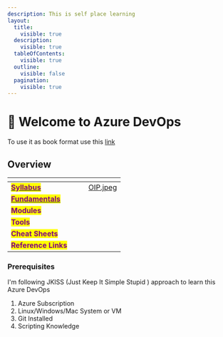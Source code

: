 ```yaml
---
description: This is self place learning
layout:
  title:
    visible: true
  description:
    visible: true
  tableOfContents:
    visible: true
  outline:
    visible: false
  pagination:
    visible: true
---
```


# 👋 Welcome to Azure DevOps

To use it as book format use this [link](https://tclub.gitbook.io/azure-devops/)

## Overview

<table data-view="cards"><thead><tr><th></th><th></th><th></th><th data-hidden data-card-cover data-type="files"></th></tr></thead><tbody><tr><td><a href="overview/syllabus.md"><mark style="color:purple;"><strong>Syllabus</strong></mark></a></td><td></td><td></td><td><a href=".gitbook/assets/OIP.jpeg">OIP.jpeg</a></td></tr><tr><td><a href="broken-reference/"><mark style="color:purple;"><strong>Fundamentals</strong></mark></a></td><td></td><td></td><td></td></tr><tr><td><mark style="color:purple;"><strong>Modules</strong></mark></td><td></td><td></td><td></td></tr><tr><td><mark style="color:purple;"><strong>Tools</strong></mark></td><td></td><td></td><td></td></tr><tr><td><mark style="color:purple;"><strong>Cheat Sheets</strong></mark></td><td></td><td></td><td></td></tr><tr><td><mark style="color:purple;"><strong>Reference Links</strong></mark></td><td></td><td></td><td></td></tr></tbody></table>

### Prerequisites

I'm following JKISS (Just Keep It Simple Stupid ) approach to learn this Azure DevOps

1. Azure Subscription
2. Linux/Windows/Mac System or VM
3. Git Installed
4. Scripting Knowledge
